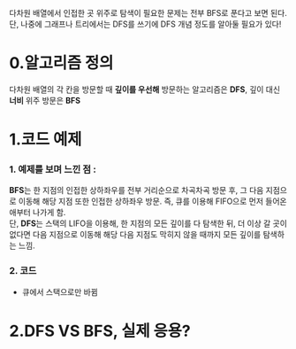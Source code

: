 다차원 배열에서 인접한 곳 위주로 탐색이 필요한 문제는 전부 BFS로 푼다고 보면 된다.</br>
단, 나중에 그래프나 트리에서는 DFS를 쓰기에 DFS 개념 정도를 알아둘 필요가 있다!

0.알고리즘 정의
===
다차원 배열의 각 칸을 방문할 때 **깊이를 우선해** 방문하는 알고리즘은 **DFS**,
깊이 대신 **너비** 위주 방문은 **BFS**

1.코드 예제
===
### 1. 예제를 보며 느낀 점 : </br>
  **BFS**는 한 지점의 인접한 상하좌우를 전부 거리순으로 차곡차곡 방문 후, 그 다음 지점으로 이동해 해당 
지점 또한 인접한 상하좌우 방문. 즉, 큐를 이용해 FIFO으로 먼저 들어온 애부터 나가게 함. </br>
  단, **DFS**는 스택의 LIFO을 이용해, 한 지점의 모든 깊이를 다 탐색한 뒤, 더 이상 갈 곳이 없다면 다음 지점으로 이동해
 해당 다음 지점도 막히지 않을 때까지 모든 깊이를 탐색하는 느낌. </br>
### 2. 코드
- 큐에서 스택으로만 바뀜


2.DFS VS BFS, 실제 응용?
===

